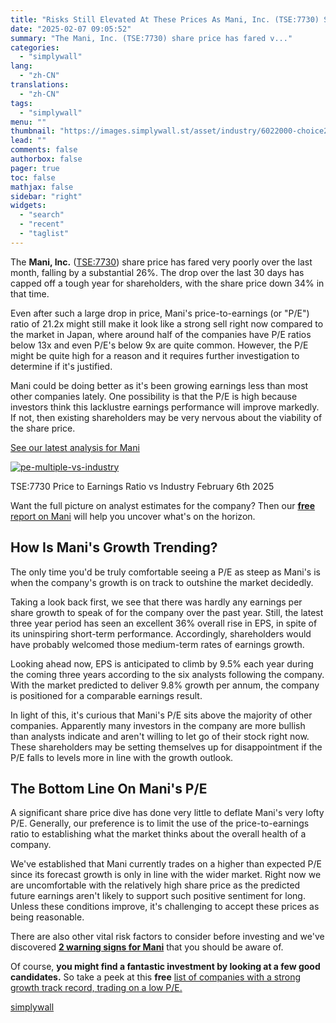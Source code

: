 ```yaml
---
title: "Risks Still Elevated At These Prices As Mani, Inc. (TSE:7730) Shares Dive 26%"
date: "2025-02-07 09:05:52"
summary: "The Mani, Inc. (TSE:7730) share price has fared v..."
categories:
  - "simplywall"
lang:
  - "zh-CN"
translations:
  - "zh-CN"
tags:
  - "simplywall"
menu: ""
thumbnail: "https://images.simplywall.st/asset/industry/6022000-choice2-main-header/1585186808155"
lead: ""
comments: false
authorbox: false
pager: true
toc: false
mathjax: false
sidebar: "right"
widgets:
  - "search"
  - "recent"
  - "taglist"
---
```


The **Mani, Inc.** ([TSE:7730](https://simplywall.st/stocks/jp/healthcare/tse-7730/mani-shares)) share price has fared very poorly over the last month, falling by a substantial 26%. The drop over the last 30 days has capped off a tough year for shareholders, with the share price down 34% in that time.

Even after such a large drop in price, Mani's price-to-earnings (or "P/E") ratio of 21.2x might still make it look like a strong sell right now compared to the market in Japan, where around half of the companies have P/E ratios below 13x and even P/E's below 9x are quite common. However, the P/E might be quite high for a reason and it requires further investigation to determine if it's justified.

Mani could be doing better as it's been growing earnings less than most other companies lately. One possibility is that the P/E is high because investors think this lacklustre earnings performance will improve markedly. If not, then existing shareholders may be very nervous about the viability of the share price.

 [See our latest analysis for Mani](https://simplywall.st/stocks/jp/healthcare/tse-7730/mani-shares) 

[![pe-multiple-vs-industry](https://images.simplywall.st/asset/chart/20356549-pe-multiple-vs-industry-1-dark/1738885240812)](https://simplywall.st/stocks/jp/healthcare/tse-7730/mani-shares)

TSE:7730 Price to Earnings Ratio vs Industry February 6th 2025

 Want the full picture on analyst estimates for the company? Then our [**free** report on Mani](https://simplywall.st/stocks/jp/healthcare/tse-7730/mani-shares/future) will help you uncover what's on the horizon.

How Is Mani's Growth Trending?
------------------------------

The only time you'd be truly comfortable seeing a P/E as steep as Mani's is when the company's growth is on track to outshine the market decidedly.

Taking a look back first, we see that there was hardly any earnings per share growth to speak of for the company over the past year. Still, the latest three year period has seen an excellent 36% overall rise in EPS, in spite of its uninspiring short-term performance. Accordingly, shareholders would have probably welcomed those medium-term rates of earnings growth.

Looking ahead now, EPS is anticipated to climb by 9.5% each year during the coming three years according to the six analysts following the company. With the market predicted to deliver 9.8% growth per annum, the company is positioned for a comparable earnings result.

In light of this, it's curious that Mani's P/E sits above the majority of other companies. Apparently many investors in the company are more bullish than analysts indicate and aren't willing to let go of their stock right now. These shareholders may be setting themselves up for disappointment if the P/E falls to levels more in line with the growth outlook.

The Bottom Line On Mani's P/E
-----------------------------

A significant share price dive has done very little to deflate Mani's very lofty P/E. Generally, our preference is to limit the use of the price-to-earnings ratio to establishing what the market thinks about the overall health of a company.

We've established that Mani currently trades on a higher than expected P/E since its forecast growth is only in line with the wider market. Right now we are uncomfortable with the relatively high share price as the predicted future earnings aren't likely to support such positive sentiment for long. Unless these conditions improve, it's challenging to accept these prices as being reasonable.

There are also other vital risk factors to consider before investing and we've discovered [**2 warning signs for Mani**](https://simplywall.st/stocks/jp/healthcare/tse-7730/mani-shares) that you should be aware of.

Of course, **you might find a fantastic investment by looking at a few good candidates.** So take a peek at this **free** [list of companies with a strong growth track record, trading on a low P/E.](https://simplywall.st/discover/investing-ideas/16455/strong-past-earnings-growth-p-e-ratio-below-20)

[simplywall](https://simplywall.st/stocks/jp/healthcare/tse-7730/mani-shares/news/risks-still-elevated-at-these-prices-as-mani-inc-tse7730-sha)
